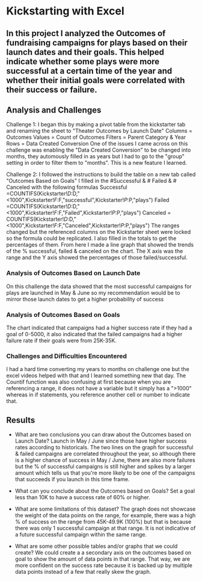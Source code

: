 # Kickstarting with Excel

## In this project I analyzed the Outcomes of fundraising campaigns for plays based on their launch dates and their goals. This helped indicate whether some plays were more successful at a certain time of the year and whether their initial goals were correlated with their success or failure.

## Analysis and Challenges
Challenge 1: I began this by making a pivot table from the kickstarter tab and renaming the sheet to 
"Theater Outcomes by Launch Date" 
Columns = Outcomes
Values = Count of Outcomes
Filters = Parent Category & Year
Rows = Data Created Conversion
One of the issues I came across on this challenge was enabling the "Data Created Conversion" to be
changed into months, they automously filled in as years but I had to go to the "group" setting
in order to filter them to "months". This is a new feature I learned.

Challenge 2: I followed the instructions to build the table on a new tab called "Outcomes Based on Goals"
I filled in the #Successful & # Failed & # Canceled with the following formulas
Successful =COUNTIFS(Kickstarter!$D:$D,"<1000",Kickstarter!$F:$F,"successful",Kickstarter!$P:$P,"plays")
Failed =COUNTIFS(Kickstarter!$D:$D,"<1000",Kickstarter!$F:$F,"Failed",Kickstarter!$P:$P,"plays")
Canceled = COUNTIFS(Kickstarter!$D:$D,"<1000",Kickstarter!$F:$F,"Canceled",Kickstarter!$P:$P,"plays")
The ranges changed but the referenced columns on the Kickstarter sheet were locked so the formula could
be replicated. I also filled in the totals to get the percentages of them. From here I made a line graph
that showed the trends of the % successful, failed & canceled on the chart. The X axis was the range 
and the Y axis showed the percentages of those failed/successful.
	

### Analysis of Outcomes Based on Launch Date
On this challenge the data showed that the most successful campaigns for plays are launched in May & June
so my recommendation would be to mirror those launch dates to get a higher probability of success

### Analysis of Outcomes Based on Goals
The chart indicated that campaigns had a higher success rate if they had a goal of 0-5000, it also indicated
that the failed campaigns had a higher failure rate if their goals were from 25K-35K.

### Challenges and Difficulties Encountered
I had a hard time converting my years to months on challenge one but the excel videos helped with that and
I learned something new that day. The Countif function was also confusing at first because when you are referencing
a range, it does not have a variable but it simply has a ">1000" whereas in if statements, you reference
another cell or number to indicate that. 

## Results

- What are two conclusions you can draw about the Outcomes based on Launch Date?
Launch in May / June since those have higher success rates according to historicals. The two lines on the graph for successful & failed campaigns are correlated throughout the year, so although there is a higher chance of success in May / June, there are also more failures but the % of successful campaigns is still higher and spikes by a larger amount which tells us that you're more likely to be one of the campaigns that succeeds if you launch in this time frame. 

- What can you conclude about the Outcomes based on Goals?
Set a goal less than 10K to have a success rate of 60% or higher.

- What are some limitations of this dataset?
The graph does not showcase the weight of the data points on the range, for example, there was a high % of success
on the range from 45K-49.9K (100%) but that is because there was only 1 successful campaign at that range.
It is not indicative of a future successful campaign within the same range.

- What are some other possible tables and/or graphs that we could create?
We could create a a secondary axis on the outcomes based on goal to show the amount of data points in that range.
That way, we are more confident on the success rate because it is backed up by multiple data points instead of a few
that really skew the graph. 
